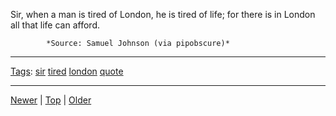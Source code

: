 <!--
title: Sir, when a man is tired of London, he is tired of life; for there is in London all that life can afford.
date: 2020-06-28T14:51:45.105Z
tags: sir, tired, london, quote
-->






Sir, when a man is tired of London, he is tired of life; for there is in London all that life can afford.

            *Source: Samuel Johnson (via pipobscure)*

<!--BOTTOM-POST-NAVIGATION-->
---

[Tags](tags.md): [sir](tag-sir.md) [tired](tag-tired.md) [london](tag-london.md) [quote](tag-quote.md)

---

[Newer](157977892072.md) | [Top](index.md) | [Older](92954565237.md)
